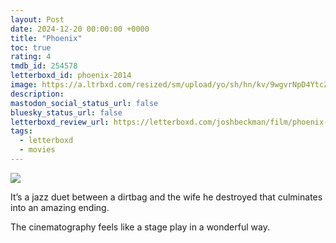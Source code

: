 ```yaml
---
layout: Post
date: 2024-12-20 00:00:00 +0000
title: "Phoenix"
toc: true
rating: 4
tmdb_id: 254578
letterboxd_id: phoenix-2014
image: https://a.ltrbxd.com/resized/sm/upload/yo/sh/hn/kv/9wgvrNpD4YtcZji0sy69av8rPfZ-0-600-0-900-crop.jpg?v=3792be2a54
description: 
mastodon_social_status_url: false
bluesky_status_url: false
letterboxd_review_url: https://letterboxd.com/joshbeckman/film/phoenix-2014/
tags:
  - letterboxd
  - movies
---
```


 <p><img src="https://a.ltrbxd.com/resized/sm/upload/yo/sh/hn/kv/9wgvrNpD4YtcZji0sy69av8rPfZ-0-600-0-900-crop.jpg?v=3792be2a54"/></p> <p>It’s a jazz duet between a dirtbag and the wife he destroyed that culminates into an amazing ending. </p><p>The cinematography feels like a stage play in a wonderful way.</p> 
